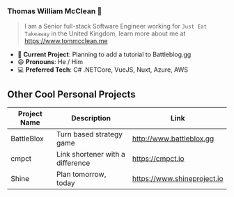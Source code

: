 ### Thomas William McClean 👋
> I am a Senior full-stack Software Engineer working for `Just Eat Takeaway` in the United Kingdom, learn more about me at https://www.tommcclean.me

- 🔭 **Current Project**: Planning to add a tutorial to Battleblog.gg
- 😄 **Pronouns**: He / Him
- 💻 **Preferred Tech**: C# .NETCore, VueJS, Nuxt, Azure, AWS

## Other Cool Personal Projects
| Project Name | Description | Link
|---|---|---
| BattleBlox | Turn based strategy game | http://www.battleblox.gg   
| cmpct  | Link shortener with a difference | https://cmpct.io
| Shine  | Plan tomorrow, today | https://www.shineproject.io  
